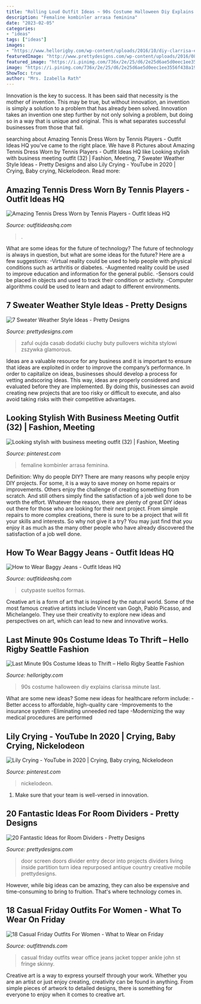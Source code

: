```yaml
---
title: "Rolling Loud Outfit Ideas ~ 90s Costume Halloween Diy Explains Clarissa Minute Last"
description: "Femaline kombinler arrasa feminina"
date: "2023-02-05"
categories:
- "ideas"
tags: ["ideas"]
images:
- "https://www.hellorigby.com/wp-content/uploads/2016/10/diy-clarrisa-explains-it-all-90s-costume-ideas.jpg"
featuredImage: "http://www.prettydesigns.com/wp-content/uploads/2016/08/7-sweater-weather-style-ideas.jpg"
featured_image: "https://i.pinimg.com/736x/2e/25/d6/2e25d6ae5d0eec1ee3556f438a191a62.jpg"
image: "https://i.pinimg.com/736x/2e/25/d6/2e25d6ae5d0eec1ee3556f438a191a62.jpg"
ShowToc: true
author: "Mrs. Izabella Rath"
---
```



Innovation is the key to success. It has been said that necessity is the mother of invention. This may be true, but without innovation, an invention is simply a solution to a problem that has already been solved. Innovation takes an invention one step further by not only solving a problem, but doing so in a way that is unique and original. This is what separates successful businesses from those that fail.

	

		
searching about Amazing Tennis Dress Worn by Tennis Players - Outfit Ideas HQ you've came to the right place. We have 8 Pictures about Amazing Tennis Dress Worn by Tennis Players - Outfit Ideas HQ like Looking stylish with business meeting outfit (32) | Fashion, Meeting, 7 Sweater Weather Style Ideas - Pretty Designs and also Lily Crying - YouTube in 2020 | Crying, Baby crying, Nickelodeon. Read more:
		
    
## Amazing Tennis Dress Worn By Tennis Players - Outfit Ideas HQ

<img loading=lazy src="https://outfitideashq.com/wp-content/uploads/2015/03/tennis-outfit-ideas-9-766x1024.jpg" onerror="this.onerror=null;this.src='https://tse1.mm.bing.net/th?id=OIP.qTikZajc0kktDYzl0Jj-pwHaJ5&amp;pid=15.1';" alt="Amazing Tennis Dress Worn by Tennis Players - Outfit Ideas HQ">

_Source: outfitideashq.com_

>. 

	

What are some ideas for the future of technology?
The future of technology is always in question, but what are some ideas for the future? Here are a few suggestions: 
-Virtual reality could be used to help people with physical conditions such as arthritis or diabetes. 
-Augmented reality could be used to improve education and information for the general public. 
-Sensors could be placed in objects and used to track their condition or activity. 
-Computer algorithms could be used to learn and adapt to different environments.

    
## 7 Sweater Weather Style Ideas - Pretty Designs

<img loading=lazy src="http://www.prettydesigns.com/wp-content/uploads/2016/08/7-sweater-weather-style-ideas.jpg" onerror="this.onerror=null;this.src='https://tse3.mm.bing.net/th?id=OIP.kPSPWDptq3XarggUdJ7C5wHaLH&amp;pid=15.1';" alt="7 Sweater Weather Style Ideas - Pretty Designs">

_Source: prettydesigns.com_

>zaful oujda casab dodatki ciuchy buty pullovers wichita stylowi zszywka glamorous. 

	

Ideas are a valuable resource for any business and it is important to ensure that ideas are exploited in order to improve the company’s performance. In order to capitalize on ideas, businesses should develop a process for vetting andscoring ideas. This way, ideas are properly considered and evaluated before they are implemented. By doing this, businesses can avoid creating new projects that are too risky or difficult to execute, and also avoid taking risks with their competitive advantages.

    
## Looking Stylish With Business Meeting Outfit (32) | Fashion, Meeting

<img loading=lazy src="https://i.pinimg.com/736x/2e/25/d6/2e25d6ae5d0eec1ee3556f438a191a62.jpg" onerror="this.onerror=null;this.src='https://tse1.mm.bing.net/th?id=OIP.BlmJLr8jrbQOVQ3lUNVwAAHaL-&amp;pid=15.1';" alt="Looking stylish with business meeting outfit (32) | Fashion, Meeting">

_Source: pinterest.com_

>femaline kombinler arrasa feminina. 

	

Definition: Why do people DIY?
There are many reasons why people enjoy DIY projects. For some, it is a way to save money on home repairs or improvements. Others enjoy the challenge of creating something from scratch. And still others simply find the satisfaction of a job well done to be worth the effort.
Whatever the reason, there are plenty of great DIY ideas out there for those who are looking for their next project. From simple repairs to more complex creations, there is sure to be a project that will fit your skills and interests. So why not give it a try? You may just find that you enjoy it as much as the many other people who have already discovered the satisfaction of a job well done.

    
## How To Wear Baggy Jeans - Outfit Ideas HQ

<img loading=lazy src="https://outfitideashq.com/wp-content/uploads/2015/04/outfit-ideas-with-baggy-jeans-3.jpg" onerror="this.onerror=null;this.src='https://tse4.mm.bing.net/th?id=OIP.HlddYYpLofIil7_uc33MkwHaLH&amp;pid=15.1';" alt="How to Wear Baggy Jeans - Outfit Ideas HQ">

_Source: outfitideashq.com_

>cutypaste sueltos formas. 

	

Creative art is a form of art that is inspired by the natural world. Some of the most famous creative artists include Vincent van Gogh, Pablo Picasso, and Michelangelo. They use their creativity to explore new ideas and perspectives on art, which can lead to new and innovative works.

    
## Last Minute 90s Costume Ideas To Thrift – Hello Rigby Seattle Fashion

<img loading=lazy src="https://www.hellorigby.com/wp-content/uploads/2016/10/diy-clarrisa-explains-it-all-90s-costume-ideas.jpg" onerror="this.onerror=null;this.src='https://tse3.mm.bing.net/th?id=OIP.tT8Of1UBuJI5rRt80mmvNQHaLH&amp;pid=15.1';" alt="Last Minute 90s Costume Ideas to Thrift – Hello Rigby Seattle Fashion">

_Source: hellorigby.com_

>90s costume halloween diy explains clarissa minute last. 

	

What are some new ideas?
Some new ideas for healthcare reform include: 
-Better access to affordable, high-quality care 
-Improvements to the insurance system 
-Eliminating unneeded red tape 
-Modernizing the way medical procedures are performed

    
## Lily Crying - YouTube In 2020 | Crying, Baby Crying, Nickelodeon

<img loading=lazy src="https://i.pinimg.com/736x/1f/53/e5/1f53e566fb55ab8ef145f89941f23110.jpg" onerror="this.onerror=null;this.src='https://tse4.mm.bing.net/th?id=OIP.IqLuPNy8IUBHCXv-t-YhXwHaFj&amp;pid=15.1';" alt="Lily Crying - YouTube in 2020 | Crying, Baby crying, Nickelodeon">

_Source: pinterest.com_

>nickelodeon. 

	

1. Make sure that your team is well-versed in innovation.

    
## 20 Fantastic Ideas For Room Dividers - Pretty Designs

<img loading=lazy src="http://www.prettydesigns.com/wp-content/uploads/2015/10/Old-Screen-Door-as-Room-Divider.jpg" onerror="this.onerror=null;this.src='https://tse3.mm.bing.net/th?id=OIP.S5bRHMX4F6nIyvvyYvoWHQHaJ4&amp;pid=15.1';" alt="20 Fantastic Ideas for Room Dividers - Pretty Designs">

_Source: prettydesigns.com_

>door screen doors divider entry decor into projects dividers living inside partition turn idea repurposed antique country creative mobile prettydesigns. 

	

However, while big ideas can be amazing, they can also be expensive and time-consuming to bring to fruition. That's where technology comes in.

    
## 18 Casual Friday Outfits For Women - What To Wear On Friday

<img loading=lazy src="http://www.outfittrends.com/wp-content/uploads/2017/03/st-john-knits-black-fringe-long-topper-jacket-victoria-beckham-ankle-zip-high-waisted-skinny-jeans-casual-friday-work-wear-office-style-memorandum-13-683x1024.jpg" onerror="this.onerror=null;this.src='https://tse2.mm.bing.net/th?id=OIP.zErRSeX9L7KdrqIr0rvkQgHaLG&amp;pid=15.1';" alt="18 Casual Friday Outfits For Women - What to Wear on Friday">

_Source: outfittrends.com_

>casual friday outfits wear office jeans jacket topper ankle john st fringe skinny. 

	

Creative art is a way to express yourself through your work. Whether you are an artist or just enjoy creating, creativity can be found in anything. From simple pieces of artwork to detailed designs, there is something for everyone to enjoy when it comes to creative art.


